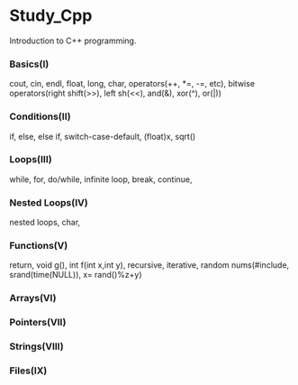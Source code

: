 # Study_Cpp
Introduction to C++ programming.

### Basics(I) 
cout, cin, endl, float, long, char, operators(++, *=, -=, etc), bitwise operators(right shift(>>), left sh(<<), and(&), xor(^), or(|))

### Conditions(II)
if, else, else if, switch-case-default, (float)x, sqrt()

### Loops(III)
while, for, do/while, infinite loop, break, continue, 

### Nested Loops(IV)
nested loops, char,

### Functions(V)
return, void g(), int f(int x,int y), recursive, iterative, random nums(#include<ctime>, srand(time(NULL)), x= rand()%z+y)

### Arrays(VI)


### Pointers(VII)


### Strings(VIII)


### Files(IX)

